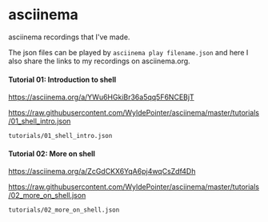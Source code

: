 # asciinema
asciinema recordings that I've made.

The json files can be played by `asciinema play filename.json` and here I also share the links to my recordings on asciinema.org.

#### Tutorial 01: Introduction to shell
https://asciinema.org/a/YWu6HGkiBr36a5qq5F6NCEBjT

https://raw.githubusercontent.com/WyldePointer/asciinema/master/tutorials/01_shell_intro.json

`tutorials/01_shell_intro.json`


#### Tutorial 02: More on shell
https://asciinema.org/a/ZcGdCKX6YqA6pj4wqCsZdf4Dh

https://raw.githubusercontent.com/WyldePointer/asciinema/master/tutorials/02_more_on_shell.json

`tutorials/02_more_on_shell.json`
